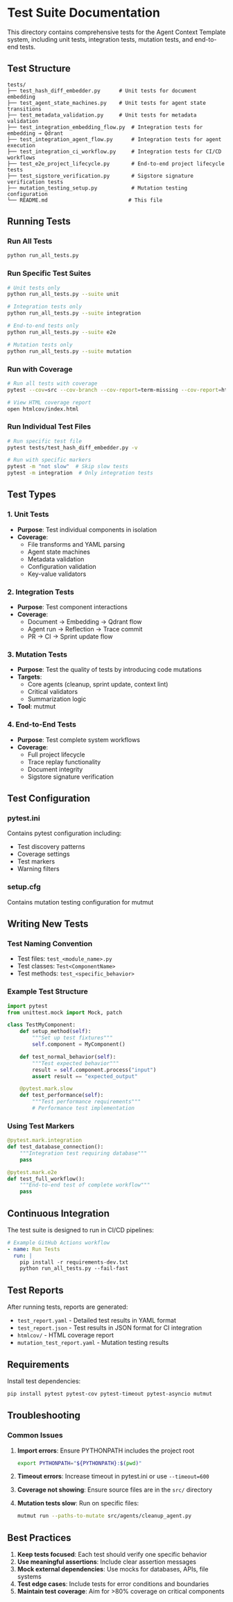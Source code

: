 # Test Suite Documentation

This directory contains comprehensive tests for the Agent Context Template system, including unit tests, integration tests, mutation tests, and end-to-end tests.

## Test Structure

```
tests/
├── test_hash_diff_embedder.py      # Unit tests for document embedding
├── test_agent_state_machines.py    # Unit tests for agent state transitions
├── test_metadata_validation.py     # Unit tests for metadata validation
├── test_integration_embedding_flow.py  # Integration tests for embedding → Qdrant
├── test_integration_agent_flow.py      # Integration tests for agent execution
├── test_integration_ci_workflow.py     # Integration tests for CI/CD workflows
├── test_e2e_project_lifecycle.py       # End-to-end project lifecycle tests
├── test_sigstore_verification.py       # Sigstore signature verification tests
├── mutation_testing_setup.py           # Mutation testing configuration
└── README.md                          # This file
```

## Running Tests

### Run All Tests
```bash
python run_all_tests.py
```

### Run Specific Test Suites
```bash
# Unit tests only
python run_all_tests.py --suite unit

# Integration tests only
python run_all_tests.py --suite integration

# End-to-end tests only
python run_all_tests.py --suite e2e

# Mutation tests only
python run_all_tests.py --suite mutation
```

### Run with Coverage
```bash
# Run all tests with coverage
pytest --cov=src --cov-branch --cov-report=term-missing --cov-report=html

# View HTML coverage report
open htmlcov/index.html
```

### Run Individual Test Files
```bash
# Run specific test file
pytest tests/test_hash_diff_embedder.py -v

# Run with specific markers
pytest -m "not slow"  # Skip slow tests
pytest -m integration  # Only integration tests
```

## Test Types

### 1. Unit Tests
- **Purpose**: Test individual components in isolation
- **Coverage**:
  - File transforms and YAML parsing
  - Agent state machines
  - Metadata validation
  - Configuration validation
  - Key-value validators

### 2. Integration Tests
- **Purpose**: Test component interactions
- **Coverage**:
  - Document → Embedding → Qdrant flow
  - Agent run → Reflection → Trace commit
  - PR → CI → Sprint update flow

### 3. Mutation Tests
- **Purpose**: Test the quality of tests by introducing code mutations
- **Targets**:
  - Core agents (cleanup, sprint update, context lint)
  - Critical validators
  - Summarization logic
- **Tool**: mutmut

### 4. End-to-End Tests
- **Purpose**: Test complete system workflows
- **Coverage**:
  - Full project lifecycle
  - Trace replay functionality
  - Document integrity
  - Sigstore signature verification

## Test Configuration

### pytest.ini
Contains pytest configuration including:
- Test discovery patterns
- Coverage settings
- Test markers
- Warning filters

### setup.cfg
Contains mutation testing configuration for mutmut

## Writing New Tests

### Test Naming Convention
- Test files: `test_<module_name>.py`
- Test classes: `Test<ComponentName>`
- Test methods: `test_<specific_behavior>`

### Example Test Structure
```python
import pytest
from unittest.mock import Mock, patch

class TestMyComponent:
    def setup_method(self):
        """Set up test fixtures"""
        self.component = MyComponent()

    def test_normal_behavior(self):
        """Test expected behavior"""
        result = self.component.process("input")
        assert result == "expected_output"

    @pytest.mark.slow
    def test_performance(self):
        """Test performance requirements"""
        # Performance test implementation
```

### Using Test Markers
```python
@pytest.mark.integration
def test_database_connection():
    """Integration test requiring database"""
    pass

@pytest.mark.e2e
def test_full_workflow():
    """End-to-end test of complete workflow"""
    pass
```

## Continuous Integration

The test suite is designed to run in CI/CD pipelines:

```yaml
# Example GitHub Actions workflow
- name: Run Tests
  run: |
    pip install -r requirements-dev.txt
    python run_all_tests.py --fail-fast
```

## Test Reports

After running tests, reports are generated:
- `test_report.yaml` - Detailed test results in YAML format
- `test_report.json` - Test results in JSON format for CI integration
- `htmlcov/` - HTML coverage report
- `mutation_test_report.yaml` - Mutation testing results

## Requirements

Install test dependencies:
```bash
pip install pytest pytest-cov pytest-timeout pytest-asyncio mutmut
```

## Troubleshooting

### Common Issues

1. **Import errors**: Ensure PYTHONPATH includes the project root
   ```bash
   export PYTHONPATH="${PYTHONPATH}:$(pwd)"
   ```

2. **Timeout errors**: Increase timeout in pytest.ini or use `--timeout=600`

3. **Coverage not showing**: Ensure source files are in the `src/` directory

4. **Mutation tests slow**: Run on specific files:
   ```bash
   mutmut run --paths-to-mutate src/agents/cleanup_agent.py
   ```

## Best Practices

1. **Keep tests focused**: Each test should verify one specific behavior
2. **Use meaningful assertions**: Include clear assertion messages
3. **Mock external dependencies**: Use mocks for databases, APIs, file systems
4. **Test edge cases**: Include tests for error conditions and boundaries
5. **Maintain test coverage**: Aim for >80% coverage on critical components
